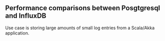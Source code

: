 ## Performance comparisons between Posgtgresql and InfluxDB

Use case is storing large amounts of small log entries from a Scala/Akka application.
